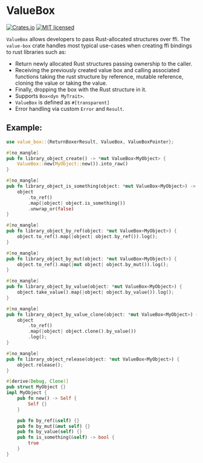 # ValueBox
[![Crates.io][crates-badge]][crates-url]
[![MIT licensed][mit-badge]][mit-url]

[crates-badge]: https://img.shields.io/crates/v/value-box.svg
[crates-url]: https://crates.io/crates/value-box
[mit-badge]: https://img.shields.io/badge/license-MIT-blue.svg
[mit-url]: https://github.com/feenkcom/boxes-rs/blob/main/LICENSE

`ValueBox` allows developers to pass Rust-allocated structures over ffi.
The `value-box` crate handles most typical use-cases when creating ffi bindings to rust libraries such as:
 - Return newly allocated Rust structures passing ownership to the caller.
 - Receiving the previously created value box and calling associated functions taking the rust structure by reference, mutable reference, cloning the value or taking the value.
 - Finally, dropping the box with the Rust structure in it.
 - Supports `Box<dyn MyTrait>`.
 - `ValueBox` is defined as `#[transparent]`
 - Error handling via custom `Error` and `Result`.

## Example:

```rust
use value_box::{ReturnBoxerResult, ValueBox, ValueBoxPointer};

#[no_mangle]
pub fn library_object_create() -> *mut ValueBox<MyObject> {
    ValueBox::new(MyObject::new()).into_raw()
}

#[no_mangle]
pub fn library_object_is_something(object: *mut ValueBox<MyObject>) -> bool {
    object
        .to_ref()
        .map(|object| object.is_something())
        .unwrap_or(false)
}

#[no_mangle]
pub fn library_object_by_ref(object: *mut ValueBox<MyObject>) {
    object.to_ref().map(|object| object.by_ref()).log();
}

#[no_mangle]
pub fn library_object_by_mut(object: *mut ValueBox<MyObject>) {
    object.to_ref().map(|mut object| object.by_mut()).log();
}

#[no_mangle]
pub fn library_object_by_value(object: *mut ValueBox<MyObject>) {
    object.take_value().map(|object| object.by_value()).log();
}

#[no_mangle]
pub fn library_object_by_value_clone(object: *mut ValueBox<MyObject>) {
    object
        .to_ref()
        .map(|object| object.clone().by_value())
        .log();
}

#[no_mangle]
pub fn library_object_release(object: *mut ValueBox<MyObject>) {
    object.release();
}

#[derive(Debug, Clone)]
pub struct MyObject {}
impl MyObject {
    pub fn new() -> Self {
        Self {}
    }

    pub fn by_ref(&self) {}
    pub fn by_mut(&mut self) {}
    pub fn by_value(self) {}
    pub fn is_something(&self) -> bool {
        true
    }
}
```